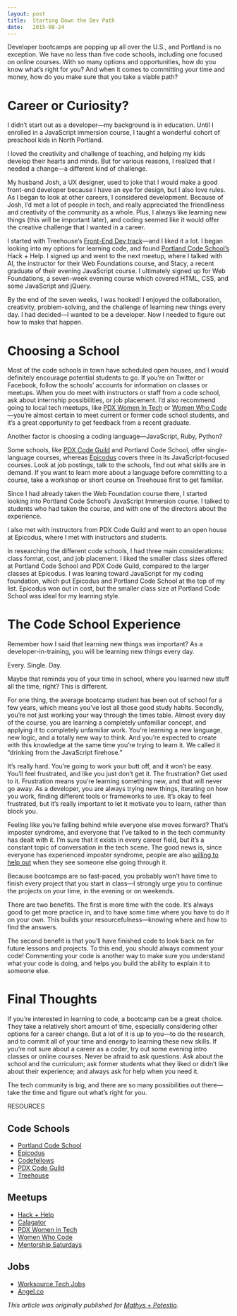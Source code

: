 ```yaml
---
layout: post
title:  Starting Down the Dev Path
date:   2015-08-24
---
```


Developer bootcamps are popping up all over the U.S., and Portland is no exception. We have no less than five code schools, including one focused on online courses. With so many options and opportunities, how do you know what’s right for you? And when it comes to committing your time and money, how do you make sure that you take a viable path?

# Career or Curiosity?

I didn’t start out as a developer—my background is in education. Until I enrolled in a JavaScript immersion course, I taught a wonderful cohort of preschool kids in North Portland.

I loved the creativity and challenge of teaching, and helping my kids develop their hearts and minds. But for various reasons, I realized that I needed a change—a different kind of challenge.

My husband Josh, a UX designer, used to joke that I would make a good front-end developer because I have an eye for design, but I also love rules. As I began to look at other careers, I considered development. Because of Josh, I’d met a lot of people in tech, and really appreciated the friendliness and creativity of the community as a whole. Plus, I always like learning new things (this will be important later), and coding seemed like it would offer the creative challenge that I wanted in a career.

I started with Treehouse’s [Front-End Dev track](http://teamtreehouse.com/tracks/front-end-web-development)—and I liked it a lot. I began looking into my options for learning code, and found [Portland Code School’s](http://www.portlandcodeschool.com/) Hack + Help. I signed up and went to the next meetup, where I talked with Al, the instructor for their Web Foundations course, and Stacy, a recent graduate of their evening JavaScript course. I ultimately signed up for Web Foundations, a seven-week evening course which covered HTML, CSS, and some JavaScript and jQuery.

By the end of the seven weeks, I was hooked! I enjoyed the collaboration, creativity, problem-solving, and the challenge of learning new things every day. I had decided—I wanted to be a developer. Now I needed to figure out how to make that happen.

# Choosing a School

Most of the code schools in town have scheduled open houses, and I would definitely encourage potential students to go. If you’re on Twitter or Facebook, follow the schools’ accounts for information on classes or meetups. When you do meet with instructors or staff from a code school, ask about internship possibilities, or job placement. I’d also recommend going to local tech meetups, like [PDX Women In Tech](http://www.pdxwit.org/) or [Women Who Code](https://www.womenwhocode.com/)—you’re almost certain to meet current or former code school students, and it’s a great opportunity to get feedback from a recent graduate.

Another factor is choosing a coding language—JavaScript, Ruby, Python?

Some schools, like [PDX Code Guild](https://pdxcodeguild.com/) and Portland Code School, offer single-language courses, whereas [Epicodus](http://www.epicodus.com/) covers three in its JavaScript-focused courses. Look at job postings, talk to the schools, find out what skills are in demand. If you want to learn more about a language before committing to a course, take a workshop or short course on Treehouse first to get familiar.

Since I had already taken the Web Foundation course there, I started looking into Portland Code School’s JavaScript Immersion course. I talked to students who had taken the course, and with one of the directors about the experience.

I also met with instructors from PDX Code Guild and went to an open house at Epicodus, where I met with instructors and students.

In researching the different code schools, I had three main considerations: class format, cost, and job placement. I liked the smaller class sizes offered at Portland Code School and PDX Code Guild, compared to the larger classes at Epicodus. I was leaning toward JavaScript for my coding foundation, which put Epicodus and Portland Code School at the top of my list. Epicodus won out in cost, but the smaller class size at Portland Code School was ideal for my learning style.

# The Code School Experience

Remember how I said that learning new things was important? As a developer-in-training, you will be learning new things every day.

Every. Single. Day.

Maybe that reminds you of your time in school, where you learned new stuff all the time, right? This is different.

For one thing, the average bootcamp student has been out of school for a few years, which means you’ve lost all those good study habits. Secondly, you’re not just working your way through the times table. Almost every day of the course, you are learning a completely unfamiliar concept, and applying it to completely unfamiliar work. You’re learning a new language, new logic, and a totally new way to think. And you’re expected to create with this knowledge at the same time you’re trying to learn it. We called it “drinking from the JavaScript firehose.”

It’s really hard. You’re going to work your butt off, and it won’t be easy. You’ll feel frustrated, and like you just don’t get it. The frustration? Get used to it. Frustration means you’re learning something new, and that will never go away. As a developer, you are always trying new things, iterating on how you work, finding different tools or frameworks to use. It’s okay to feel frustrated, but it’s really important to let it motivate you to learn, rather than block you.

Feeling like you’re falling behind while everyone else moves forward? That’s imposter syndrome, and everyone that I’ve talked to in the tech community has dealt with it. I’m sure that it exists in every career field, but it’s a constant topic of conversation in the tech scene. The good news is, since everyone has experienced imposter syndrome, people are also [willing to help out](https://storify.com/angelariggs/imposter-syndrome-55ce4fba1fdd573c4de09933) when they see someone else going through it.

Because bootcamps are so fast-paced, you probably won’t have time to finish every project that you start in class—I strongly urge you to continue the projects on your time, in the evening or on weekends.

There are two benefits. The first is more time with the code. It’s always good to get more practice in, and to have some time where you have to do it on your own. This builds your resourcefulness—knowing where and how to find the answers.

The second benefit is that you’ll have finished code to look back on for future lessons and projects. To this end, you should always comment your code! Commenting your code is another way to make sure you understand what your code is doing, and helps you build the ability to explain it to someone else.

# Final Thoughts

If you’re interested in learning to code, a bootcamp can be a great choice. They take a relatively short amount of time, especially considering other options for a career change. But a lot of it is up to you—to do the research, and to commit all of your time and energy to learning these new skills. If you’re not sure about a career as a coder, try out some evening intro classes or online courses. Never be afraid to ask questions. Ask about the school and the curriculum; ask former students what they liked or didn’t like about their experience; and always ask for help when you need it.

The tech community is big, and there are so many possibilities out there—take the time and figure out what’s right for you.

RESOURCES

## Code Schools
* [Portland Code School](http://www.portlandcodeschool.com/)
* [Epicodus](http://www.epicodus.com/)
* [Codefellows](http://www.codefellows.org/locations/learn-to-code-in-portland)
* [PDX Code Guild](https://pdxcodeguild.com/)
* [Treehouse](https://teamtreehouse.com/)

## Meetups
* [Hack + Help](http://www.meetup.com/Portland-Code-School-Learning-and-Development-Group/)
* [Calagator](http://calagator.org/)
* [PDX Women in Tech](http://www.pdxwit.org/)
* [Women Who Code](https://www.womenwhocode.com/portland)
* [Mentorship Saturdays](http://www.meetup.com/Mentorship-Saturdays/)

## Jobs
* [Worksource Tech Jobs](http://portlandtech.org/)
* [Angel.co](https://angel.co/portland/jobs)

*This article was originally published for [Mathys + Potestio](http://mathys-potestio.com/want-to-be-a-developer-where-to-start-and-what-to-expect/).*

